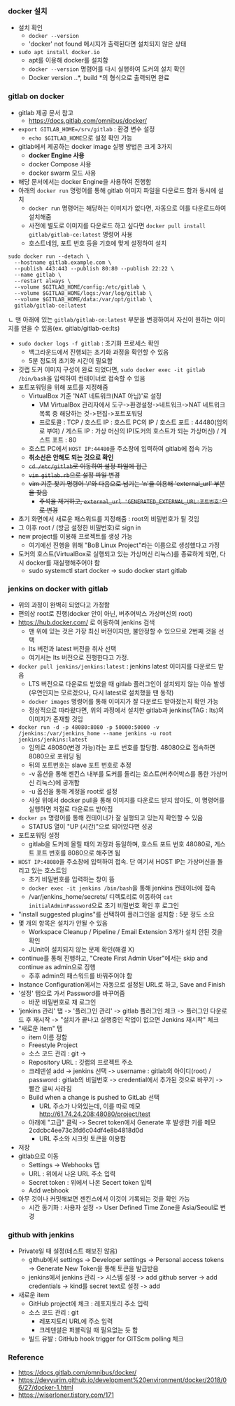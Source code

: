 ### docker 설치
- 설치 확인
  - ```docker --version```
  - 'docker' not found 메시지가 출력된다면 설치되지 않은 상태
- ```sudo apt install docker.io```
  - apt를 이용해 docker를 설치함
  - ```docker --version``` 명령어를 다시 실행하여 도커의 설치 확인
  - Docker version *.*.*, build *의 형식으로 출력되면 완료

### gitlab on docker
- gitlab 제공 문서 참고
  - https://docs.gitlab.com/omnibus/docker/ 
- ```export GITLAB_HOME=/srv/gitlab``` :  환경 변수 설정
  - ```echo $GITLAB_HOME```으로 설정 확인 가능
- gitlab에서 제공하는 docker image 실행 방법은 크게 3가지
  - **docker Engine 사용**
  - docker Compose 사용
  - docker swarm 모드 사용
- 해당 문서에서는 docker Engine을 사용하여 진행함
- 아래의 ```docker run``` 명렁어를 통해 gitlab 이미지 파일을 다운로드 함과 동시에 설치
  - ```docker run``` 명령어는 해당하는 이미지가 없다면, 자동으로 이를 다운로드하여 설치해줌
  - 사전에 별도로 이미지를 다운로드 하고 싶다면 ```docker pull install gitlab/gitlab-ce:latest``` 명령어 사용
  - 호스트네임, 포트 번호 등을 기호에 맞게 설정하여 설치
```
sudo docker run --detach \
  --hostname gitlab.example.com \
  --publish 443:443 --publish 80:80 --publish 22:22 \
  --name gitlab \
  --restart always \
  --volume $GITLAB_HOME/config:/etc/gitlab \
  --volume $GITLAB_HOME/logs:/var/log/gitlab \
  --volume $GITLAB_HOME/data:/var/opt/gitlab \
  gitlab/gitlab-ce:latest
```
ㄴ 맨 아래에 있는 ```gitlab/gitlab-ce:latest``` 부분을 변경하여서 자신이 원하는 이미지를 얻을 수 있음(ex. gitlab/gitlab-ce:lts)

- ```sudo docker logs -f gitlab``` : 초기화 프로세스 확인
  - 백그라운드에서 진행되는 초기화 과정을 확인할 수 있음
  - 5분 정도의 초기화 시간이 필요함
- 깃랩 도커 이미지 구성이 완료 되었다면, ```sudo docker exec -it gitlab /bin/bash```을 입력하여 컨테이너로 접속할 수 있음
- 포트포워딩을 위해 포트를 지정해줌
  - VirtualBox 기준  'NAT 네트워크(NAT 아님)'로 설정
    - VM VirtualBox 관리자에서 도구->환경설정->네트워크->NAT 네트워크 목록 중 해당하는 것->편집->포트포워딩
    - 프로토콜 : TCP / 호스트 IP : 호스트 PC의 IP / 호스트 포트 : 44480(임의로 부여) / 게스트 IP : 가상 머신의 IP(도커의 호스트가 되는 가상머신) / 게스트 포트 : 80
  - 호스트 PC에서 ```HOST IP:44480```을 주소창에 입력하여 gitlab에 접속 가능
  - **취소선은 안해도 되는 것으로 확인**
  - ~~```cd /etc/gitlab```로 이동하여 설정 파일에 접근~~
  - ~~```vim gitlab.rb```으로 설정 파일 변경~~
  - ~~vim 기준 찾기 명령어 '/'와 다음으로 넘기는 'n'을 이용해 'external_url' 부분을 찾음~~
    - ~~주석을 제거하고, ```external_url 'GENERATED_EXTERNAL_URL:포트번호'```으로 변경~~
- 초기 화면에서 새로운 패스워드를 지정해줌 : root의 비밀번호가 될 것임
- 그 이후 root / (방금 설정한 비밀번호)로 sign in
- new project를 이용해 프로젝트를 생성 가능
  - 여기에선 진행을 위해 "BoB Linux Project"라는 이름으로 생성했다고 가정
- 도커의 호스트(VirtualBox로 실행되고 있는 가상머신 리눅스)를 종료하게 되면, 다시 docker를 재실행해주어야 함
  - sudo systemctl start docker -> sudo docker start gitlab

### jenkins on docker with gitlab
- 위의 과정이 완벽히 되었다고 가정함
- 편의상 root로 진행(docker 안이 아닌, 버추어박스 가상머신의 root)
- https://hub.docker.com/ 로 이동하여 jenkins 검색
  - 맨 위에 있는 것은 가장 최신 버전이지만, 불안정할 수 있으므로 2번째 것을 선택
  - lts 버전과 latest 버전을 취사 선택
  - 여기서는 lts 버전으로 진행한다고 가정.
- ```docker pull jenkins/jenkins:latest``` : jenkins latest 이미지를 다운로드 받음
  - LTS 버전으로 다운로드 받았을 때 gitlab 플러그인이 설치되지 않는 이슈 발생(우연인지는 모르겠으나, 다시 latest로 설치했을 땐 동작)
  - ```docker images``` 명령어를 통해 이미지가 잘 다운로드 받아졌는지 확인 가능
  - 정상적으로 따라왔다면, 위의 과정에서 설치한 gitlab과 jenkins(TAG : lts)의 이미지가 존재할 것임
- ```docker run -d -p 48080:8080 -p 50000:50000 -v /jenkins:/var/jenkins_home --name jenkins -u root jenkins/jenkins:latest```
  - 임의로 48080(변경 가능)라는 포트 번호를 할당함. 48080으로 접속하면 8080으로 포워딩 됨
  - 뒤의 포트번호는 slave 포트 번호로 추정
  - \-v 옵션을 통해 젠킨스 내부를 도커를 돌리는 호스트(버추어박스를 통한 가상머신 리눅스)에 공개함
  - \-u 옵션을 통해 계정을 root로 설정
  - 사실 위에서 docker pull을 통해 이미지를 다운로드 받지 않아도, 이 명령어를 실행하면 저절로 다운로드 받아짐
- ```docker ps``` 명령어를 통해 컨테이너가 잘 실행되고 있는지 확인할 수 있음
  - STATUS 열이 "UP (시간)"으로 되어있다면 성공
- 포트포워딩 설정
  - gitlab을 도커에 올릴 때의 과정과 동일하며, 호스트 포트 번호 48080로, 게스트 포트 번호를 8080으로 해주면 됨
- ```HOST IP:48080```을 주소창에 입력하여 접속. 단 여기서 HOST IP는 가상머신을 돌리고 있는 호스트임
  - 초기 비밀번호를 입력하는 창이 뜸
  - ```docker exec -it jenkins /bin/bash```을 통해 jenkins 컨테이너에 접속
  - /var/jenkins_home/secrets/ 디렉토리로 이동하여 ```cat initialAdminPassword```으로 초기 비밀번호 확인 후 로그인
- "install suggested plugins"를 선택하여 플러그인을 설치함 : 5분 정도 소요
- 몇 개의 항목은 설치가 안될 수 있음
  - Workspace Cleanup / Pipeline / Email Extension 3개가 설치 안된 것을 확인
  - JUnit이 설치되지 않는 문제 확인(해결 X)
- continue를 통해 진행하고, "Create First Admin User"에서는 skip and continue as admin으로 징행
  - 추후 admin의 패스워드를 바꿔주어야 함
- Instance Configuration에서는 자동으로 설정된 URL로 하고, Save and Finish
- '설정' 탭으로 가서 Password를 바꾸어줌
  - 바꾼 비밀번호로 재 로그인
- 'jenkins 관리' 탭 -> '플러그인 관리' -> gitlab 플러그인 체크 -> 플러그인 다운로드 후 재시작 -> "설치가 끝나고 실행중인 작업이 없으면 Jenkins 재시작" 체크
- "새로운 item" 탭
  - item 이름 정함
  - Freestyle Project 
  - 소스 코드 관리 : git -> 
  - Repository URL : 깃랩의 프로젝트 주소 
  - 크레덴셜 add -> jenkins 선택 -> username : gitlab의 아이디(root) / password : gitlab의 비밀번호 -> credential에서 추가된 것으로 바꾸기 -> 빨간 글씨 사라짐
  - Build when a change is pushed to GitLab 선택
    - URL 주소가 나와있는데, 이를 따로 메모 http://61.74.24.208:48080/project/test
  - 아래에 "고급" 클릭 -> Secret token에서 Generate 후 발생한 키를 메모 2cdcbc4ee73c3fd6c04df4e8b4818d0d
    - URL 주소와 시크릿 토큰을 이용함
- 저장
- gitlab으로 이동
  - Settings -> Webhooks 탭
  - URL : 위에서 나온 URL 주소 입력
  - Secret token : 위에서 나온 Secert token 입력 
  - Add webhook
- 아무 것이나 커밋해보면 젠킨스에서 이것이 기록되는 것을 확인 가능
  - 시간 동기화 : 사용자 설정 -> User Defined Time Zone을 Asia/Seoul로 변경
### github with jenkins
- Private일 때 설정(테스트 해보진 않음)
  - github에서 settings -> Developer settings -> Personal access tokens -> Generate New Token을 통해 토큰을 발급받음
  - jenkins에서 jenkins 관리 -> 시스템 설정 -> add github server -> add credentials -> kind를 secret text로 설정 -> add
- 새로운 item
  - GitHub project에 체크 : 레포지토리 주소 입력
  - 소스 코드 관리 : git
    - 레포지토리 URL에 주소 입력
    - 크레덴셜은 퍼블릭일 때 필요없는 듯 함
  - 빌드 유발 : GitHub hook trigger for GITScm polling 체크





### Reference
- https://docs.gitlab.com/omnibus/docker/ 
- https://devyurim.github.io/development%20environment/docker/2018/06/27/docker-1.html
- https://wiserloner.tistory.com/171




  

